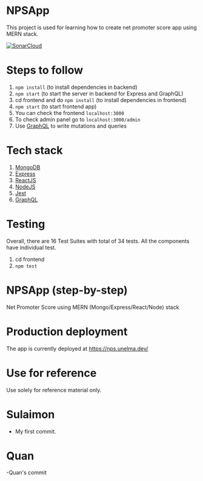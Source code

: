 # NPSApp

This project is used for learning how to create net promoter score app using MERN stack.

[![SonarCloud](https://sonarcloud.io/images/project_badges/sonarcloud-white.svg)](https://sonarcloud.io/summary/new_code?id=kalwar_NPSApp)

# Steps to follow

1. `npm install` (to install dependencies in backend)
2. `npm start` (to start the server in backend for Express and GraphQL)
3. cd frontend and do `npm install` (to install dependencies in frontend)
4. `npm start` (to start frontend app)
5. You can check the frontend `localhost:3000`
6. To check admin panel go to `localhost:3000/admin`
7. Use [GraphQL](https://graphql.org/) to write mutations and queries

# Tech stack

1.  [MongoDB](https://www.mongodb.com/)
2.  [Express](https://expressjs.com/)
3.  [ReactJS](https://reactjs.org/)
4.  [NodeJS](https://nodejs.org/en/)
5.  [Jest](https://jestjs.io/)
6.  [GraphQL](https://graphql.org/)

# Testing

Overall, there are 16 Test Suites with total of 34 tests. All the components have individual test.

1. cd frontend
2. `npm test`

# NPSApp (step-by-step)

Net Promoter Score using MERN (Mongo/Express/React/Node) stack

# Production deployment

The app is currently deployed at https://nps.unelma.dev/

# Use for reference

Use solely for reference material only.

# Sulaimon

- My first commit.

# Quan

-Quan's commit
